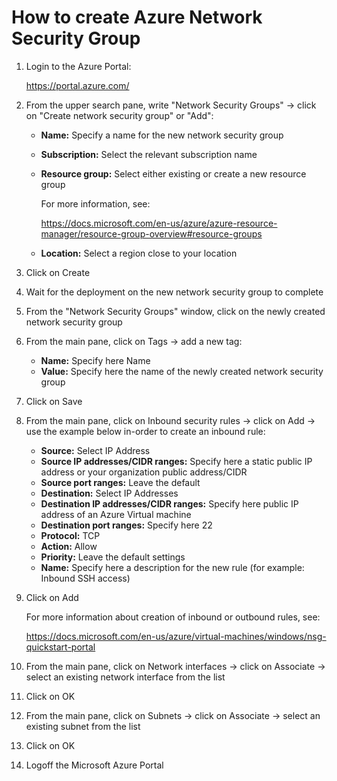 # How to create Azure Network Security Group

1. Login to the Azure Portal:

   https://portal.azure.com/

2. From the upper search pane, write "Network Security Groups" -> click on "Create network security group" or "Add":

   + **Name:** Specify a name for the new network security group

   + **Subscription:** Select the relevant subscription name

   + **Resource group:** Select either existing or create a new resource group

     For more information, see:

     https://docs.microsoft.com/en-us/azure/azure-resource-manager/resource-group-overview#resource-groups

   + **Location:** Select a region close to your location

3. Click on Create

4. Wait for the deployment on the new network security group to complete

5. From the "Network Security Groups" window, click on the newly created network security group

6. From the main pane, click on Tags -> add a new tag:

   + **Name:** Specify here Name
   + **Value:** Specify here the name of the newly created network security group

7. Click on Save

8. From the main pane, click on Inbound security rules -> click on Add -> use the example below in-order to create an inbound rule:

   + **Source:** Select IP Address
   + **Source IP addresses/CIDR ranges:** Specify here a static public IP address or your organization public address/CIDR
   + **Source port ranges:** Leave the default
   + **Destination:** Select IP Addresses
   + **Destination IP addresses/CIDR ranges:** Specify here public IP address of an Azure Virtual machine
   + **Destination port ranges:** Specify here 22
   + **Protocol:** TCP
   + **Action:** Allow
   + **Priority:** Leave the default settings
   + **Name:** Specify here a description for the new rule (for example: Inbound SSH access)

9. Click on Add

   For more information about creation of inbound or outbound rules, see:

   https://docs.microsoft.com/en-us/azure/virtual-machines/windows/nsg-quickstart-portal

10. From the main pane, click on Network interfaces -> click on Associate -> select an existing network interface from the list

11. Click on OK

12. From the main pane, click on Subnets -> click on Associate -> select an existing subnet from the list

13. Click on OK

14. Logoff the Microsoft Azure Portal

    